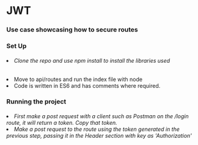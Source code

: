 # JWT
<h3>Use case showcasing how to secure routes</h3>
<h3> Set Up </h3>
<h6>
<p>
  <li>Clone the repo and use npm install to install the libraries used</h3>
  <li>Move to api/routes and run the index file with node </h3>
  <li>Code is written in ES6 and has comments where required.</h3>
</h6>
<h3> Running the project </h3>
<h6>
<p>
  <li>First make a post request with a client such as Postman on the /login route, it will return a token. Copy that token.
  <li>Make a post request to the route using the token generated in the previous step, passing it in the Header section with key as       'Authorization'
</h6>
